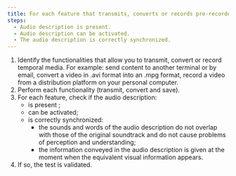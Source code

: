 ```yaml
---
title: For each feature that transmits, converts or records pre-recorded time-based media with synchronized audio description, at the end of the process does the audio description meet these conditions?
steps:
  - Audio description is present.
  - Audio description can be activated.
  - The audio description is correctly synchronized.
---
```


1. Identify the functionalities that allow you to transmit, convert or record temporal media. For example: send content to another terminal or by email, convert a video in .avi format into an .mpg format, record a video from a distribution platform on your personal computer.
2. Perform each functionality (transmit, convert and save).
3. For each feature, check if the audio description:
   - is present ;
   - can be activated;
   - is correctly synchronized:
      - the sounds and words of the audio description do not overlap with those of the original soundtrack and do not cause problems of perception and understanding;
      - the information conveyed in the audio description is given at the moment when the equivalent visual information appears.
4. If so, the test is validated.
